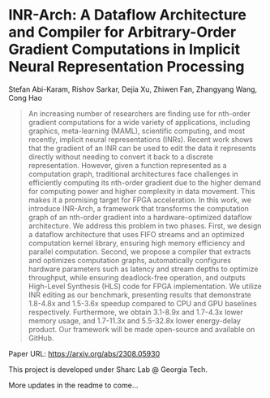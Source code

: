 # INR-Arch: A Dataflow Architecture and Compiler for Arbitrary-Order Gradient Computations in Implicit Neural Representation Processing

Stefan Abi-Karam, Rishov Sarkar, Dejia Xu, Zhiwen Fan, Zhangyang Wang, Cong Hao

> An increasing number of researchers are finding use for nth-order gradient computations for a wide variety of applications, including graphics, meta-learning (MAML), scientific computing, and most recently, implicit neural representations (INRs). Recent work shows that the gradient of an INR can be used to edit the data it represents directly without needing to convert it back to a discrete representation. However, given a function represented as a computation graph, traditional architectures face challenges in efficiently computing its nth-order gradient due to the higher demand for computing power and higher complexity in data movement. This makes it a promising target for FPGA acceleration. In this work, we introduce INR-Arch, a framework that transforms the computation graph of an nth-order gradient into a hardware-optimized dataflow architecture. We address this problem in two phases. First, we design a dataflow architecture that uses FIFO streams and an optimized computation kernel library, ensuring high memory efficiency and parallel computation. Second, we propose a compiler that extracts and optimizes computation graphs, automatically configures hardware parameters such as latency and stream depths to optimize throughput, while ensuring deadlock-free operation, and outputs High-Level Synthesis (HLS) code for FPGA implementation. We utilize INR editing as our benchmark, presenting results that demonstrate 1.8-4.8x and 1.5-3.6x speedup compared to CPU and GPU baselines respectively. Furthermore, we obtain 3.1-8.9x and 1.7-4.3x lower memory usage, and 1.7-11.3x and 5.5-32.8x lower energy-delay product. Our framework will be made open-source and available on GitHub.

Paper URL: https://arxiv.org/abs/2308.05930

This project is developed under Sharc Lab @ Georgia Tech.

More updates in the readme to come...
